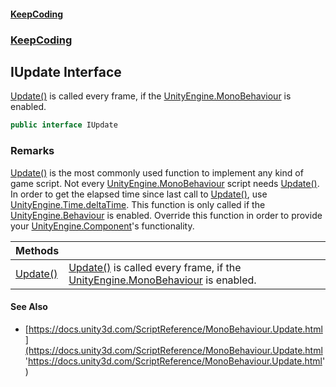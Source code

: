 #### [KeepCoding](index.md 'index')
### [KeepCoding](KeepCoding.md 'KeepCoding')
## IUpdate Interface
[Update()](IUpdate.Update().md 'KeepCoding.IUpdate.Update()') is called every frame, if the [UnityEngine.MonoBehaviour](https://docs.microsoft.com/en-us/dotnet/api/UnityEngine.MonoBehaviour 'UnityEngine.MonoBehaviour') is enabled.  
            
```csharp
public interface IUpdate
```
### Remarks
[Update()](IUpdate.Update().md 'KeepCoding.IUpdate.Update()') is the most commonly used function to implement any kind of game script. Not every [UnityEngine.MonoBehaviour](https://docs.microsoft.com/en-us/dotnet/api/UnityEngine.MonoBehaviour 'UnityEngine.MonoBehaviour') script needs [Update()](IUpdate.Update().md 'KeepCoding.IUpdate.Update()'). In order to get the elapsed time since last call to [Update()](IUpdate.Update().md 'KeepCoding.IUpdate.Update()'), use [UnityEngine.Time.deltaTime](https://docs.microsoft.com/en-us/dotnet/api/UnityEngine.Time.deltaTime 'UnityEngine.Time.deltaTime'). This function is only called if the [UnityEngine.Behaviour](https://docs.microsoft.com/en-us/dotnet/api/UnityEngine.Behaviour 'UnityEngine.Behaviour') is enabled. Override this function in order to provide your [UnityEngine.Component](https://docs.microsoft.com/en-us/dotnet/api/UnityEngine.Component 'UnityEngine.Component')'s functionality.  
            

| Methods | |
| :--- | :--- |
| [Update()](IUpdate.Update().md 'KeepCoding.IUpdate.Update()') | [Update()](IUpdate.Update().md 'KeepCoding.IUpdate.Update()') is called every frame, if the [UnityEngine.MonoBehaviour](https://docs.microsoft.com/en-us/dotnet/api/UnityEngine.MonoBehaviour 'UnityEngine.MonoBehaviour') is enabled.<br/>             |
#### See Also
- [https://docs.unity3d.com/ScriptReference/MonoBehaviour.Update.html](https://docs.unity3d.com/ScriptReference/MonoBehaviour.Update.html 'https://docs.unity3d.com/ScriptReference/MonoBehaviour.Update.html')
